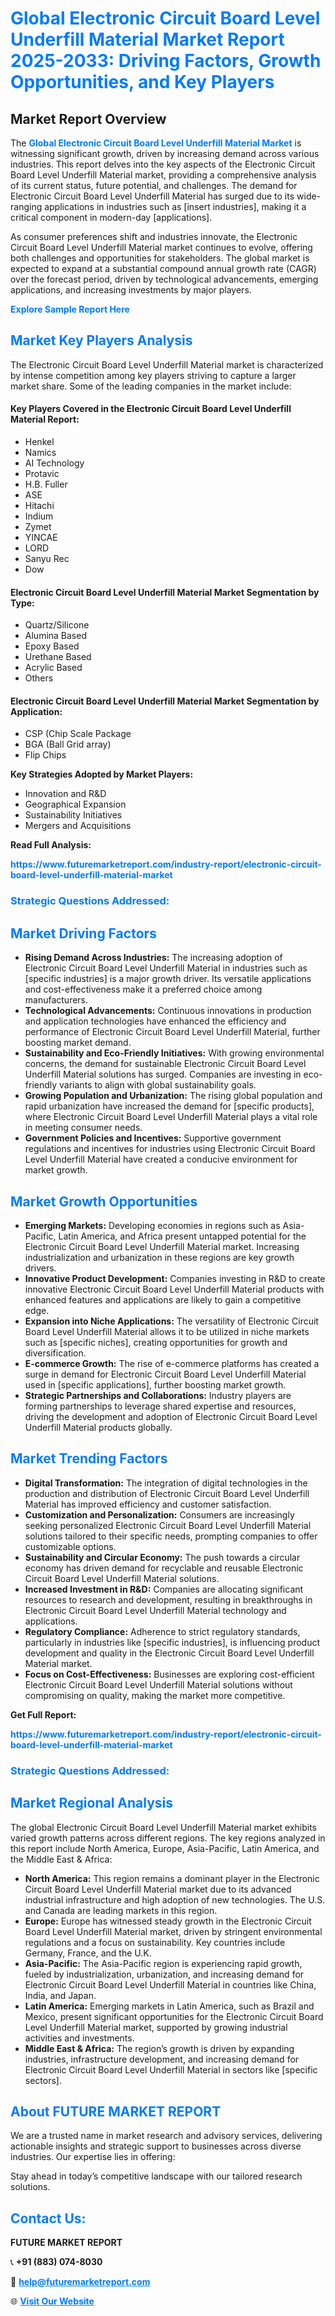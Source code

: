 <h1 style="color: #007BFF;">Global Electronic Circuit Board Level Underfill Material Market Report 2025-2033: Driving Factors, Growth Opportunities, and Key Players</h1>

<section id="overview">
<h2>Market Report Overview</h2>
<p>The <a href="https://www.futuremarketreport.com/industry-report/electronic-circuit-board-level-underfill-material-market" style="color: #007BFF; text-decoration: none;"><strong>Global Electronic Circuit Board Level Underfill Material Market</strong></a> is witnessing significant growth, driven by increasing demand across various industries. This report delves into the key aspects of the Electronic Circuit Board Level Underfill Material market, providing a comprehensive analysis of its current status, future potential, and challenges. The demand for Electronic Circuit Board Level Underfill Material has surged due to its wide-ranging applications in industries such as [insert industries], making it a critical component in modern-day [applications].</p>
<p>As consumer preferences shift and industries innovate, the Electronic Circuit Board Level Underfill Material market continues to evolve, offering both challenges and opportunities for stakeholders. The global market is expected to expand at a substantial compound annual growth rate (CAGR) over the forecast period, driven by technological advancements, emerging applications, and increasing investments by major players.</p>
</section>

<section id="overview">
<p><a href="https://www.futuremarketreport.com/request-sample/reportId=54439" style="color: #007BFF; text-decoration: none;"><strong>Explore Sample Report Here</strong></a></p>
</section>

<section id="key-players">
<h2 style="color: #007BFF;">Market Key Players Analysis</h2>
<p>The Electronic Circuit Board Level Underfill Material market is characterized by intense competition among key players striving to capture a larger market share. Some of the leading companies in the market include:</p>
<h4>Key Players Covered in the Electronic Circuit Board Level Underfill Material Report:</h4>
<ul><li>Henkel</li><li>Namics</li><li>AI Technology</li><li>Protavic</li><li>H.B. Fuller</li><li>ASE</li><li>Hitachi</li><li>Indium</li><li>Zymet</li><li>YINCAE</li><li>LORD</li><li>Sanyu Rec</li><li>Dow</li></ul>
<h4>Electronic Circuit Board Level Underfill Material Market Segmentation by Type:</h4>
<ul><li>Quartz/Silicone</li><li>Alumina Based</li><li>Epoxy Based</li><li>Urethane Based</li><li>Acrylic Based</li><li>Others</li></ul>

<h4>Electronic Circuit Board Level Underfill Material Market Segmentation by Application:</h4>
<ul><li>CSP (Chip Scale Package</li><li>BGA (Ball Grid array)</li><li>Flip Chips</li></ul>
<p><strong>Key Strategies Adopted by Market Players:</strong></p>
<ul>
<li>Innovation and R&D</li>
<li>Geographical Expansion</li>
<li>Sustainability Initiatives</li>
<li>Mergers and Acquisitions</li>
</ul>
</section>

<section>
<p><strong>Read Full Analysis: </strong></p><a href="https://www.futuremarketreport.com/industry-report/electronic-circuit-board-level-underfill-material-market" style="color: #007BFF; text-decoration: none;"><strong>https://www.futuremarketreport.com/industry-report/electronic-circuit-board-level-underfill-material-market</strong></a>
<h3 style="color: #007BFF;">Strategic Questions Addressed:</h3>
</section>

<section id="driving-factors">
<h2 style="color: #007BFF;">Market Driving Factors</h2>
<ul>
<li><strong>Rising Demand Across Industries:</strong> The increasing adoption of Electronic Circuit Board Level Underfill Material in industries such as [specific industries] is a major growth driver. Its versatile applications and cost-effectiveness make it a preferred choice among manufacturers.</li>
<li><strong>Technological Advancements:</strong> Continuous innovations in production and application technologies have enhanced the efficiency and performance of Electronic Circuit Board Level Underfill Material, further boosting market demand.</li>
<li><strong>Sustainability and Eco-Friendly Initiatives:</strong> With growing environmental concerns, the demand for sustainable Electronic Circuit Board Level Underfill Material solutions has surged. Companies are investing in eco-friendly variants to align with global sustainability goals.</li>
<li><strong>Growing Population and Urbanization:</strong> The rising global population and rapid urbanization have increased the demand for [specific products], where Electronic Circuit Board Level Underfill Material plays a vital role in meeting consumer needs.</li>
<li><strong>Government Policies and Incentives:</strong> Supportive government regulations and incentives for industries using Electronic Circuit Board Level Underfill Material have created a conducive environment for market growth.</li>
</ul>
</section>

<section id="growth-opportunities">
<h2 style="color: #007BFF;">Market Growth Opportunities</h2>
<ul>
<li><strong>Emerging Markets:</strong> Developing economies in regions such as Asia-Pacific, Latin America, and Africa present untapped potential for the Electronic Circuit Board Level Underfill Material market. Increasing industrialization and urbanization in these regions are key growth drivers.</li>
<li><strong>Innovative Product Development:</strong> Companies investing in R&D to create innovative Electronic Circuit Board Level Underfill Material products with enhanced features and applications are likely to gain a competitive edge.</li>
<li><strong>Expansion into Niche Applications:</strong> The versatility of Electronic Circuit Board Level Underfill Material allows it to be utilized in niche markets such as [specific niches], creating opportunities for growth and diversification.</li>
<li><strong>E-commerce Growth:</strong> The rise of e-commerce platforms has created a surge in demand for Electronic Circuit Board Level Underfill Material used in [specific applications], further boosting market growth.</li>
<li><strong>Strategic Partnerships and Collaborations:</strong> Industry players are forming partnerships to leverage shared expertise and resources, driving the development and adoption of Electronic Circuit Board Level Underfill Material products globally.</li>
</ul>
</section>

<section id="trending-factors">
<h2 style="color: #007BFF;">Market Trending Factors</h2>
<ul>
<li><strong>Digital Transformation:</strong> The integration of digital technologies in the production and distribution of Electronic Circuit Board Level Underfill Material has improved efficiency and customer satisfaction.</li>
<li><strong>Customization and Personalization:</strong> Consumers are increasingly seeking personalized Electronic Circuit Board Level Underfill Material solutions tailored to their specific needs, prompting companies to offer customizable options.</li>
<li><strong>Sustainability and Circular Economy:</strong> The push towards a circular economy has driven demand for recyclable and reusable Electronic Circuit Board Level Underfill Material solutions.</li>
<li><strong>Increased Investment in R&D:</strong> Companies are allocating significant resources to research and development, resulting in breakthroughs in Electronic Circuit Board Level Underfill Material technology and applications.</li>
<li><strong>Regulatory Compliance:</strong> Adherence to strict regulatory standards, particularly in industries like [specific industries], is influencing product development and quality in the Electronic Circuit Board Level Underfill Material market.</li>
<li><strong>Focus on Cost-Effectiveness:</strong> Businesses are exploring cost-efficient Electronic Circuit Board Level Underfill Material solutions without compromising on quality, making the market more competitive.</li>
</ul>
</section>

<section>
<p><strong>Get Full Report: </strong></p><a href="https://www.futuremarketreport.com/industry-report/electronic-circuit-board-level-underfill-material-market" style="color: #007BFF; text-decoration: none;"><strong>https://www.futuremarketreport.com/industry-report/electronic-circuit-board-level-underfill-material-market</strong></a>
<h3 style="color: #007BFF;">Strategic Questions Addressed:</h3>
</section>


<section id="regional-analysis">
<h2 style="color: #007BFF;">Market Regional Analysis</h2>
<p>The global Electronic Circuit Board Level Underfill Material market exhibits varied growth patterns across different regions. The key regions analyzed in this report include North America, Europe, Asia-Pacific, Latin America, and the Middle East & Africa:</p>
<ul>
<li><strong>North America:</strong> This region remains a dominant player in the Electronic Circuit Board Level Underfill Material market due to its advanced industrial infrastructure and high adoption of new technologies. The U.S. and Canada are leading markets in this region.</li>
<li><strong>Europe:</strong> Europe has witnessed steady growth in the Electronic Circuit Board Level Underfill Material market, driven by stringent environmental regulations and a focus on sustainability. Key countries include Germany, France, and the U.K.</li>
<li><strong>Asia-Pacific:</strong> The Asia-Pacific region is experiencing rapid growth, fueled by industrialization, urbanization, and increasing demand for Electronic Circuit Board Level Underfill Material in countries like China, India, and Japan.</li>
<li><strong>Latin America:</strong> Emerging markets in Latin America, such as Brazil and Mexico, present significant opportunities for the Electronic Circuit Board Level Underfill Material market, supported by growing industrial activities and investments.</li>
<li><strong>Middle East & Africa:</strong> The region’s growth is driven by expanding industries, infrastructure development, and increasing demand for Electronic Circuit Board Level Underfill Material in sectors like [specific sectors].</li>
</ul>
</section>

<footer>
<h2 style="color: #007BFF;">About FUTURE MARKET REPORT</h2>
<p>We are a trusted name in market research and advisory services, delivering actionable insights and strategic support to businesses across diverse industries. Our expertise lies in offering:</p>

<p>Stay ahead in today’s competitive landscape with our tailored research solutions.</p>

<h2 style="color: #007BFF;">Contact Us:</h2>
<p><strong>FUTURE MARKET REPORT</strong></p>
<p>📞 <strong>+91 (883) 074-8030</strong></p>
<p>📧 <strong><a href="mailto:help@futuremarketreport.com" style="color: #007BFF;">help@futuremarketreport.com</a></strong></p>
<p>🌐 <strong><a href="https://www.futuremarketreport.com/" style="color: #007BFF;">Visit Our Website</a></strong></p>
</footer>